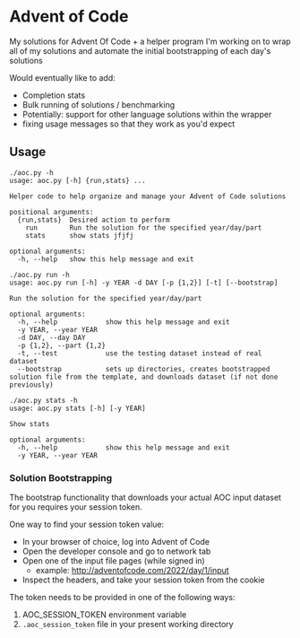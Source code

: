 # Advent of Code

My solutions for Advent Of Code + a helper program I'm working on 
to wrap all of my solutions and automate the initial bootstrapping of each day's solutions

Would eventually like to add:
* Completion stats
* Bulk running of solutions / benchmarking
* Potentially: support for other language solutions within the wrapper
* fixing usage messages so that they work as you'd expect

## Usage

```
./aoc.py -h
usage: aoc.py [-h] {run,stats} ...

Helper code to help organize and manage your Advent of Code solutions

positional arguments:
  {run,stats}  Desired action to perform
    run        Run the solution for the specified year/day/part
    stats      show stats jfjfj

optional arguments:
  -h, --help   show this help message and exit
```
```
./aoc.py run -h
usage: aoc.py run [-h] -y YEAR -d DAY [-p {1,2}] [-t] [--bootstrap]

Run the solution for the specified year/day/part

optional arguments:
  -h, --help            show this help message and exit
  -y YEAR, --year YEAR
  -d DAY, --day DAY
  -p {1,2}, --part {1,2}
  -t, --test            use the testing dataset instead of real dataset
  --bootstrap           sets up directories, creates bootstrapped solution file from the template, and downloads dataset (if not done previously)
```
```
./aoc.py stats -h
usage: aoc.py stats [-h] [-y YEAR]

Show stats

optional arguments:
  -h, --help            show this help message and exit
  -y YEAR, --year YEAR
```
### Solution Bootstrapping
The bootstrap functionality that downloads your actual AOC input dataset for you requires your session token.

One way to find your session token value:
* In your browser of choice, log into Advent of Code
* Open the developer console and go to network tab
* Open one of the input file pages (while signed in)
    * example: http://adventofcode.com/2022/day/1/input
* Inspect the headers, and take your session token from the cookie

The token needs to be provided in one of the following ways:
1. AOC_SESSION_TOKEN environment variable
2. `.aoc_session_token` file in your present working directory